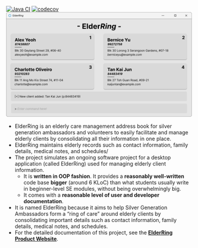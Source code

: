 [![Java CI](https://github.com/AY2526S1-CS2103T-T14-4/tp/actions/workflows/gradle.yml/badge.svg)](https://github.com/AY2526S1-CS2103T-T14-4/tp/actions/workflows/gradle.yml)
[![codecov](https://codecov.io/gh/AY2526S1-CS2103T-T14-4/tp/graph/badge.svg?token=H10E5XH0BD)](https://codecov.io/gh/AY2526S1-CS2103T-T14-4/tp)
![Ui](docs/images/Ui.png)

* ElderRing is an elderly care management address book for silver generation ambassadors and volunteers to easily facilitate and manage elderly clients by consolidating all their information in one place.<br>
* ElderRing maintains elderly records such as contact information, family details, medical notes, and schedules/
* The project simulates an ongoing software project for a desktop application (called ElderRing) used for managing elderly client information.
    * It is **written in OOP fashion**. It provides a **reasonably well-written** code base **bigger** (around 6 KLoC) than what students usually write in beginner-level SE modules, without being overwhelmingly big.
    * It comes with a **reasonable level of user and developer documentation**.
* It is named ElderRing because it aims to help Silver Generation Ambassadors form a “ring of care” around elderly clients by consolidating important details such as contact information, family details, medical notes, and schedules.
* For the detailed documentation of this project, see the **[ElderRing Product Website](https://ay2526s1-cs2103t-t14-4.github.io/tp/)**.
